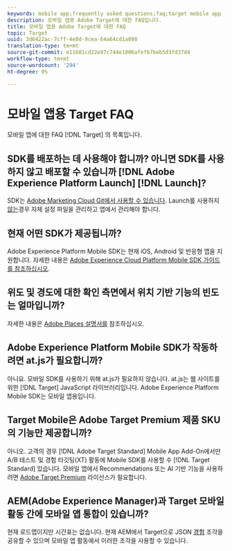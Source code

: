 ```yaml
---
keywords: mobile app;frequently asked questions;faq;target mobile app
description: 모바일 앱용 Adobe Target에 대한 FAQ입니다.
title: 모바일 앱용 Adobe Target에 대한 FAQ
topic: Target
uuid: 3d6422ac-7cff-4e0d-9cea-64a64cd1a098
translation-type: tm+mt
source-git-commit: e11681cd22e97c744e1006afef67beb5d3fd37d4
workflow-type: tm+mt
source-wordcount: '294'
ht-degree: 0%

---
```



# 모바일 앱용 Target FAQ

모바일 앱에 대한 FAQ [!DNL Target] 의 목록입니다.

## SDK를 배포하는 데 사용해야 합니까? 아니면 SDK를 사용하지 않고 배포할 수 있습니까 [!DNL Adobe Experience Platform Launch] [!DNL Launch]?

SDK는 [Adobe Marketing Cloud Git에서 사용할 수 있습니다](https://github.com/Adobe-Marketing-Cloud/acp-sdks/). Launch를 사용하지 [않는](https://docs.adobe.com/content/help/en/launch/using/overview.html)경우 자체 설정 파일을 관리하고 앱에서 관리해야 합니다.

## 현재 어떤 SDK가 제공됩니까?

Adobe Experience Platform Mobile SDK는 현재 iOS, Android 및 반응형 앱을 지원합니다. 자세한 내용은 [Adobe Experience Cloud Platform Mobile SDK 가이드를 참조하십시오](https://aep-sdks.gitbook.io/docs/).

## 위도 및 경도에 대한 확인 측면에서 위치 기반 기능의 빈도는 얼마입니까?

자세한 내용은 [Adobe Places 설명서를](https://placesdocs.com/places-services-by-adobe-documentation/) 참조하십시오.

## Adobe Experience Platform Mobile SDK가 작동하려면 at.js가 필요합니까?

아니요. 모바일 SDK를 사용하기 위해 at.js가 필요하지 않습니다. at.js는 웹 사이트를 위한 [!DNL Target] JavaScript 라이브러리입니다. Adobe Experience Platform Mobile SDK는 모바일 앱용입니다.

## Target Mobile은 Adobe Target Premium 제품 SKU의 기능만 제공합니까?

아니오. 고객의 경우 [!DNL Adobe Target Standard] Mobile App Add-On에서만 A/B 테스트 및 경험 타깃팅(XT) 활동에 Mobile SDK를 사용할 수 [!DNL Target Standard] 있습니다. 모바일 앱에서 Recommendations 또는 AI 기반 기능을 사용하려면 [Adobe Target Premium](/help/c-intro/intro.md#premium) 라이선스가 필요합니다.

## AEM(Adobe Experience Manager)과 Target 모바일 활동 간에 모바일 앱 통합이 있습니까?

현재 로드맵이지만 시간표는 없습니다. 현재 AEM에서 Target으로 JSON [경험](/help/c-experiences/c-manage-content/aem-experience-fragments.md) 조각을 공유할 수 있으며 모바일 앱 활동에서 이러한 조각을 사용할 수 있습니다.
